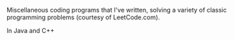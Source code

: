 Miscellaneous coding programs that I've written, solving a variety of classic programming problems (courtesy of LeetCode.com).

In Java and C++
